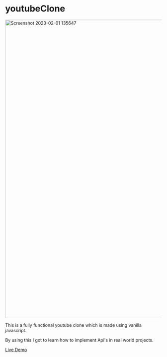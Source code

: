 # youtubeClone
<img width="960" alt="Screenshot 2023-02-01 135647" src="https://user-images.githubusercontent.com/77205201/216293583-807a1675-9d46-4514-a558-0601c3faf90b.png">

This is a fully functional youtube clone which is made using vanilla javascript.

By using this I got to learn how to implement Api's in real world projects.

<a href = "https://youtube-89.netlify.app/">Live Demo</a>
